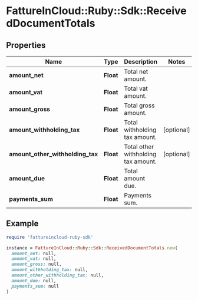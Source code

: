 # FattureInCloud::Ruby::Sdk::ReceivedDocumentTotals

## Properties

| Name | Type | Description | Notes |
| ---- | ---- | ----------- | ----- |
| **amount_net** | **Float** | Total net amount. |  |
| **amount_vat** | **Float** | Total vat amount. |  |
| **amount_gross** | **Float** | Total gross amount. |  |
| **amount_withholding_tax** | **Float** | Total withholding tax amount. | [optional] |
| **amount_other_withholding_tax** | **Float** | Total other withholding tax amount. | [optional] |
| **amount_due** | **Float** | Total amount due. |  |
| **payments_sum** | **Float** | Payments sum. |  |

## Example

```ruby
require 'fattureincloud-ruby-sdk'

instance = FattureInCloud::Ruby::Sdk::ReceivedDocumentTotals.new(
  amount_net: null,
  amount_vat: null,
  amount_gross: null,
  amount_withholding_tax: null,
  amount_other_withholding_tax: null,
  amount_due: null,
  payments_sum: null
)
```

